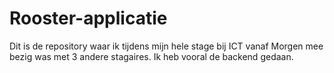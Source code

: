# Rooster-applicatie

Dit is de repository waar ik tijdens mijn hele stage bij ICT vanaf Morgen mee bezig was met 3 andere stagaires. Ik heb vooral de backend gedaan.
